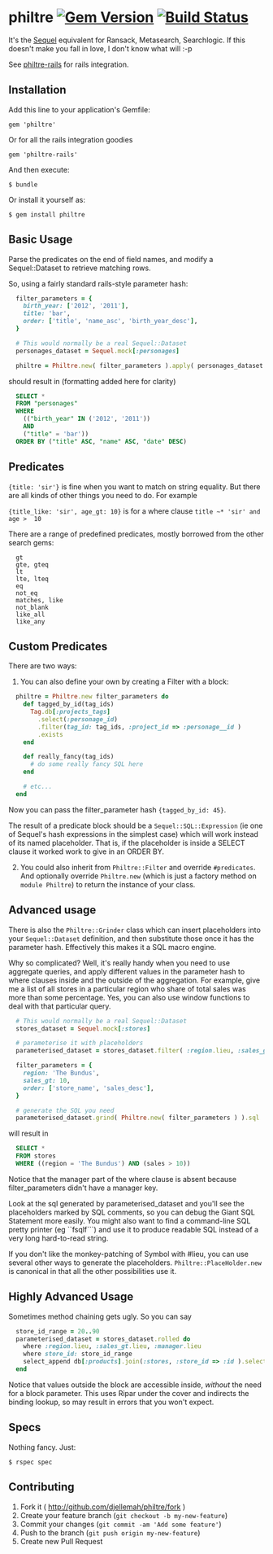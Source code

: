 # philtre [![Gem Version](https://badge.fury.io/rb/philtre.svg)](http://badge.fury.io/rb/philtre) [![Build Status](https://travis-ci.org/djellemah/philtre.svg?branch=master)](https://travis-ci.org/djellemah/philtre)

It's the [Sequel](http://sequel.jeremyevans.net) equivalent for Ransack, Metasearch, Searchlogic. If
this doesn't make you fall in love, I don't know what will :-p

See [philtre-rails](http://github.com/djellemah/philtre-rails) for rails integration.

## Installation

Add this line to your application's Gemfile:

    gem 'philtre'

Or for all the rails integration goodies

    gem 'philtre-rails'

And then execute:

    $ bundle

Or install it yourself as:

    $ gem install philtre

## Basic Usage

Parse the predicates on the end of field names, and modify a Sequel::Dataset
to retrieve matching rows.

So, using a fairly standard rails-style parameter hash:

``` ruby
  filter_parameters = {
    birth_year: ['2012', '2011'],
    title: 'bar',
    order: ['title', 'name_asc', 'birth_year_desc'],
  }

  # This would normally be a real Sequel::Dataset
  personages_dataset = Sequel.mock[:personages]

  philtre = Philtre.new( filter_parameters ).apply( personages_dataset ).sql
```

should result in (formatting added here for clarity)

``` SQL
  SELECT *
  FROM "personages"
  WHERE
    (("birth_year" IN ('2012', '2011'))
    AND
    ("title" = 'bar'))
  ORDER BY ("title" ASC, "name" ASC, "date" DESC)
```

## Predicates

```{title: 'sir'}``` is fine when you want to match on string equality. But
there are all kinds of other things you need to do. For example

```{title_like: 'sir', age_gt: 10}``` is for a where clause ```title ~* 'sir' and age >  10```

There are a range of predefined predicates, mostly borrowed from the other search gems:

```
  gt
  gte, gteq
  lt
  lte, lteq
  eq
  not_eq
  matches, like
  not_blank
  like_all
  like_any
```

## Custom Predicates

There are two ways:

1) You can also define your own by creating a Filter with a block:

``` ruby
  philtre = Philtre.new filter_parameters do
    def tagged_by_id(tag_ids)
      Tag.db[:projects_tags]
        .select(:personage_id)
        .filter(tag_id: tag_ids, :project_id => :personage__id )
        .exists
    end

    def really_fancy(tag_ids)
      # do some really fancy SQL here
    end

    # etc...
  end
```

Now you can pass the filter_parameter hash ```{tagged_by_id: 45}```.

The result of a predicate block should be a ```Sequel::SQL::Expression``` (ie
one of Sequel's hash expressions in the simplest case) which will work instead
of its named placeholder. That is, if the placeholder is inside a SELECT
clause it worked work to give in an ORDER BY.

2) You could also inherit from ```Philtre::Filter``` and override
```#predicates```. And optionally override ```Philtre.new``` (which is just a
factory method on ```module Philtre```) to return the instance of your class.

## Advanced usage

There is also the ```Philtre::Grinder``` class which can insert placeholders into
your ```Sequel::Dataset``` definition, and then substitute those once it has the
parameter hash. Effectively this makes it a SQL macro engine.

Why so complicated? Well, it's really handy when you need to use aggregate
queries, and apply different values in the parameter hash to where clauses
inside and the outside of the aggregation. For example, give me a list of all
stores in a particular region who share of total sales was more than some
percentage. Yes, you can also use window functions to deal with that
particular query.

``` ruby
  # This would normally be a real Sequel::Dataset
  stores_dataset = Sequel.mock[:stores]

  # parameterise it with placeholders
  parameterised_dataset = stores_dataset.filter( :region.lieu, :sales_gt.lieu, :manager.lieu )

  filter_parameters = {
    region: 'The Bundus',
    sales_gt: 10,
    order: ['store_name', 'sales_desc'],
  }

  # generate the SQL you need
  parameterised_dataset.grind( Philtre.new( filter_parameters ) ).sql
```

will result in

``` SQL
  SELECT *
  FROM stores
  WHERE ((region = 'The Bundus') AND (sales > 10))
```

Notice that the manager part of the where clause is absent because
filter_parameters didn't have a manager key.

Look at the sql generated by parameterised_dataset and you'll see the placeholders
marked by SQL comments, so you can debug the Giant SQL Statement more easily. You
might also want to find a command-line SQL pretty printer (eg ``fsqlf```) and use it to produce
readable SQL instead of a very long hard-to-read string.

If you don't like the monkey-patching of Symbol with #lieu, you can use
several other ways to generate the placeholders. ```Philtre::PlaceHolder.new```
is canonical in that all the other possibilities use it.

## Highly Advanced Usage

Sometimes method chaining gets ugly. So you can say

``` ruby
  store_id_range = 20..90
  parameterised_dataset = stores_dataset.rolled do
    where :region.lieu, :sales_gt.lieu, :manager.lieu
    where store_id: store_id_range
    select_append db[:products].join(:stores, :store_id => :id ).select(:product_name)
  end
```

Notice that values outside the block are accessible inside, _without_
the need for a block parameter. This uses Ripar under the cover and indirects
the binding lookup, so may result in errors that you won't expect.

## Specs

Nothing fancy. Just:

    $ rspec spec

## Contributing

1. Fork it ( http://github.com/djellemah/philtre/fork )
2. Create your feature branch (`git checkout -b my-new-feature`)
3. Commit your changes (`git commit -am 'Add some feature'`)
4. Push to the branch (`git push origin my-new-feature`)
5. Create new Pull Request
